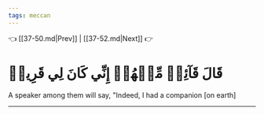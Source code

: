 ```yaml
---
tags: meccan
---
```


👈 [[37-50.md|Prev]] | [[37-52.md|Next]] 👉

# قَالَ قَآئِلٞ مِّنۡهُمۡ إِنِّي كَانَ لِي قَرِينٞ

A speaker among them will say, "Indeed, I had a companion [on earth]

---

